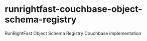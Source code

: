 runrightfast-couchbase-object-schema-registry
=============================================

RunRightFast Object Schema Registry Couchbase implementation
